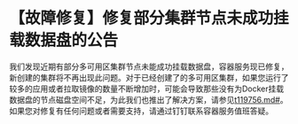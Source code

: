 # 【故障修复】修复部分集群节点未成功挂载数据盘的公告

我们发现近期有部分多可用区集群节点未能成功挂载数据盘，容器服务现已修复，新创建的集群将不再出现此问题。对于已经创建了的多可用区集群，如果您运行了较多的应用或者拉取镜像的数量不断增加时，可能会导致那些没有为Docker挂载数据盘的节点磁盘空间不足，为此我们也推出了解决方案，请参见[t119756.md\#](/cn.zh-CN/Kubernetes集群用户指南/节点与节点池/节点/集群节点挂载数据盘.md)。如果您对修复有任何问题或者需要支持，请通过钉钉联系容器服务值班答疑。

